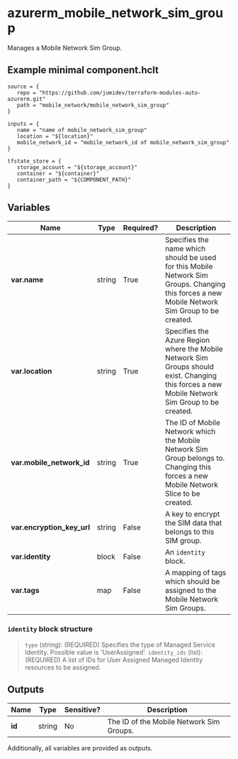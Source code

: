 # azurerm_mobile_network_sim_group

Manages a Mobile Network Sim Group.

## Example minimal component.hclt

```hcl
source = {
   repo = "https://github.com/jumidev/terraform-modules-auto-azurerm.git" 
   path = "mobile_network/mobile_network_sim_group" 
}

inputs = {
   name = "name of mobile_network_sim_group" 
   location = "${location}" 
   mobile_network_id = "mobile_network_id of mobile_network_sim_group" 
}

tfstate_store = {
   storage_account = "${storage_account}" 
   container = "${container}" 
   container_path = "${COMPONENT_PATH}" 
}

```

## Variables

| Name | Type | Required? |  Description |
| ---- | ---- | --------- |  ----------- |
| **var.name** | string | True | Specifies the name which should be used for this Mobile Network Sim Groups. Changing this forces a new Mobile Network Sim Group to be created. | 
| **var.location** | string | True | Specifies the Azure Region where the Mobile Network Sim Groups should exist. Changing this forces a new Mobile Network Sim Group to be created. | 
| **var.mobile_network_id** | string | True | The ID of Mobile Network which the Mobile Network Sim Group belongs to. Changing this forces a new Mobile Network Slice to be created. | 
| **var.encryption_key_url** | string | False | A key to encrypt the SIM data that belongs to this SIM group. | 
| **var.identity** | block | False | An `identity` block. | 
| **var.tags** | map | False | A mapping of tags which should be assigned to the Mobile Network Sim Groups. | 

### `identity` block structure

> `type` (string): (REQUIRED) Specifies the type of Managed Service Identity. Possible value is 'UserAssigned'.
> `identity_ids` (list): (REQUIRED) A list of IDs for User Assigned Managed Identity resources to be assigned.



## Outputs

| Name | Type | Sensitive? | Description |
| ---- | ---- | --------- | --------- |
| **id** | string | No  | The ID of the Mobile Network Sim Groups. | 

Additionally, all variables are provided as outputs.
